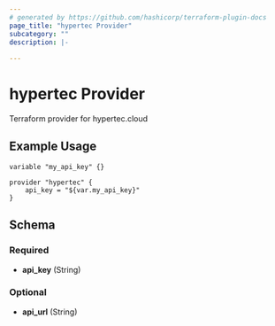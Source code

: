 ```yaml
---
# generated by https://github.com/hashicorp/terraform-plugin-docs
page_title: "hypertec Provider"
subcategory: ""
description: |-
  
---
```


# hypertec Provider
Terraform provider for hypertec.cloud

## Example Usage

```hcl
variable "my_api_key" {}

provider "hypertec" {
    api_key = "${var.my_api_key}"
}
```


<!-- schema generated by tfplugindocs -->
## Schema

### Required

- **api_key** (String)

### Optional

- **api_url** (String)
